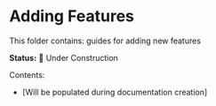 # Adding Features

This folder contains: guides for adding new features

**Status:** 🚧 Under Construction

Contents:
- [Will be populated during documentation creation]
